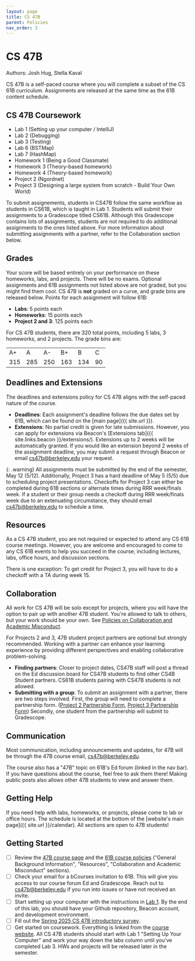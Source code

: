 ```yaml
---
layout: page
title: CS 47B
parent: Policies
nav_order: 3
---
```


# CS 47B

Authors: Josh Hug, Stella Kaval

CS 47B is a self-paced course where you will complete a subset of the CS 61B
curriculum. Assignments are released at the same time as the 61B content schedule.

## CS 47B Coursework

- Lab 1 (Setting up your computer / IntelliJ)
- Lab 2 (Debugging)
- Lab 3 (Testing)
- Lab 6 (BSTMap)
- Lab 7 (HashMap)
- Homework 1 (Being a Good Classmate)
- Homework 3 (Theory-based homework)
- Homework 4 (Theory-based homework)
- Project 2 (Ngordnet)
- Project 3 (Designing a large system from scratch - Build Your Own World)

To submit assignements, students in CS47B follow the same workflow as students in CS61B, which is taught in Lab 1. Students will submit their assignments to a Gradescope titled CS61B. Although this Gradescope contains lots of assignments, students are not required to do additional assignments to the ones listed above. For more information about submitting assignments with a partner, refer to the Collaboration section below.

## Grades

Your score will be based entirely on your performance on these homeworks, labs, and projects. There will be no exams. Optional assignments and 61B assignments not listed above are not graded, but you might find them cool. CS 47B is **not** graded on a curve, and grade bins are released below. Points for each assignment will follow 61B:

- **Labs**: 5 points each
- **Homeworks**: 15 points each
- **Project 2 and 3**: 125 points each

For CS 47B students, there are 320 total points, including 5 labs, 3 homeworks, and 2 projects. The grade bins are:

<table id="letter-grades">
	<tr>
        <td>A+</td>
        <td>A</td>
        <td>A-</td>
        <td>B+</td>
        <td>B</td>
        <td>C</td>
	</tr>
	<tr>
        <td>315</td>
        <td>285</td>
        <td>250</td>
        <td>163</td>
        <td>134</td>
        <td>90</td>
	</tr>
</table>

## Deadlines and Extensions

The deadlines and extensions policy for CS 47B aligns with the self-paced nature of the course.

- **Deadlines**: Each assignment's deadline follows the due dates set by 61B, which can be found on the [main page]({{ site.url }}).
- **Extensions**: No partial credit is given for late submissions. However, you can apply for extensions via Beacon's [Extensions tab]({{ site.links.beacon }}/extensions/). Extensions up to 2 weeks will be automatically granted. If you would like an extension beyond 2 weeks of the assignment deadline, you may submit a request through Beacon or email cs47b@berkeley.edu your request. 

{: .warning}
All assignments must be submitted by the end of the semester, May 12 (5/12). Additionally, Project 3 has a hard deadline of May 5 (5/5) due to scheduling project presentations. Checkoffs for Project 3 can either be completed during 61B sections or alternate times during RRR week/finals week. If a student or their group needs a checkoff during RRR week/finals week due to an extenuating circumstance, they should email cs47b@berkeley.edu to schedule a time. 

## Resources

As a CS 47B student, you are not required or expected to attend any CS 61B course meetings. However, you are welcome and encouraged to come to any CS 61B events to help you succeed in the course, including lectures, labs, office hours, and discussion sections.

There is one exception: To get credit for Project 3, you will have to do a checkoff with a TA during week 15.

## Collaboration

All work for CS 47B will be solo except for projects, where you will have the option to pair up with another 47B student. You're allowed to talk to others, but your work should be your own. See [Policies on Collaboration and Academic Misconduct](../index.md#collaboration-and-academic-misconduct).

For Projects 2 and 3, 47B student project partners are optional but strongly recommended. Working with a partner can enhance your learning experience by providing different perspectives and enabling collaborative problem-solving.

- **Finding partners**: Closer to project dates, CS47B staff will post a thread on the Ed discussion board for CS47B students to find other CS4B Student partners. CS61B students pairing with CS47B students is not allowed.
- **Submitting with a group**: To submit an assignment with a partner, there are two steps involved. First, the group will need to complete a partnership form. ([Project 2 Partnership Form](https://docs.google.com/forms/d/e/1FAIpQLSfS-9bBZbHNJuP_kdWgfSLu6L3ooxGK9b5_C3rzCZDX4STvww/viewform?usp=dialog), [Project 3 Partnership Form](https://docs.google.com/forms/d/e/1FAIpQLSd0vPK9GlD_CcSqByMlLKEq3HHj-uTrRVGUhIyF7XmPbMWs4Q/viewform?usp=dialog)) Secondly, one student from the partnership will submit to Gradescope.


## Communication

Most communication, including announcements and updates, for 47B will be through the 47B course email, [cs47b@berkeley.edu](mailto:cs47b@berkeley.edu).

The course also has a "47B" topic on 61B's Ed forum (linked in the nav bar). If you have questions about the course, feel free to ask them there! Making public posts also allows other 47B students to view and answer them.

## Getting Help

If you need help with labs, homeworks, or projects, please come to lab or office hours. The schedule is located at the bottom of the [website's main page]({{ site.url }}/calendar). All sections are open to 47B students!

## Getting Started

- [ ] Review the [47B course page](index.md) and the [61B course policies](../index.md) ("General Background Information", "Resources", "Collaboration and Academic Misconduct" sections).
- [ ] Check your email for a bCourses invitation to 61B. This will give you access to our course forum Ed and Gradescope. Reach out to cs47b@berkeley.edu if you run into issues or have not received an invite.
- [ ] Start setting up your computer with the instructions in [Lab 1](../../labs/lab01/index.md). By the end of this lab, you should have your Github repository, Beacon account, and development environment.
- [ ] Fill out the [Spring 2025 CS 47B introductory survey](https://forms.gle/h7BGgg2KfiMcQEzaA).
- [ ] Get started on coursework. Everything is linked from the [course website](../../index.md). All CS 47B students should start with Lab 1 "Setting Up Your Computer" and work your way down the labs column until you've completed Lab 3. HWs and projects will be released later in the semester.
